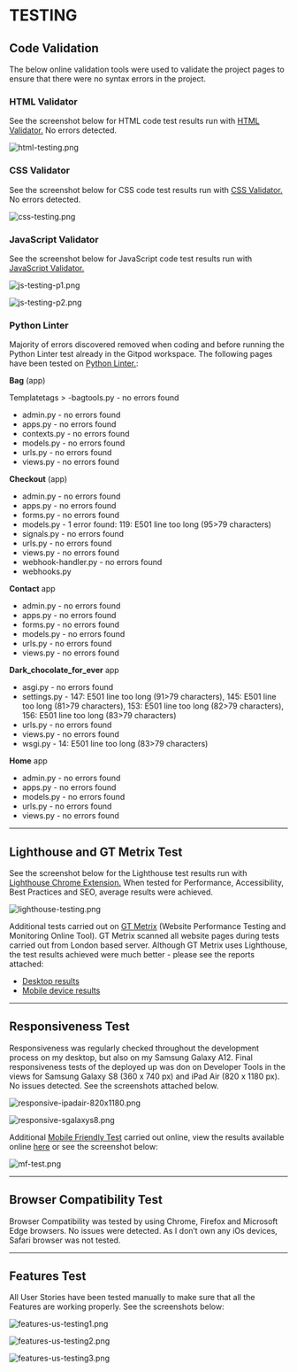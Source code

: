 # TESTING

## Code Validation
The below online validation tools were used to validate the project pages to ensure that there were no syntax errors in the project.

### HTML Validator
See the screenshot below for HTML code test results run with [HTML Validator.](https://validator.w3.org/) No errors detected.

![html-testing.png](./docs/images/html-testing.png)

### CSS Validator

See the screenshot below for CSS code test results run with [CSS Validator.](https://jigsaw.w3.org/css-validator/) No errors detected.

![css-testing.png](./docs/images/css-testing.png)

### JavaScript Validator

See the screenshot below for JavaScript code test results run with [JavaScript Validator.](https://jshint.com/)

![js-testing-p1.png](./docs/images/js-testing-p1.png)

![js-testing-p2.png](./docs/images/js-testing-p2.png)


### Python Linter

Majority of errors discovered removed when coding and before running the Python Linter test already in the Gitpod workspace.
The following pages have been tested on [Python Linter.](https://pep8ci.herokuapp.com/):

**Bag** (app)

Templatetags >
-bagtools.py - no errors found

- admin.py - no errors found
- apps.py - no errors found
- contexts.py - no errors found
- models.py - no errors found
- urls.py - no errors found
- views.py - no errors found


**Checkout** (app)
- admin.py - no errors found
- apps.py - no errors found
- forms.py - no errors found
- models.py - 1 error found: 119: E501 line too long (95>79 characters)
- signals.py - no errors found
- urls.py - no errors found
- views.py - no errors found
- webhook-handler.py - no errors found
- webhooks.py

**Contact** app
- admin.py - no errors found
- apps.py - no errors found
- forms.py - no errors found
- models.py - no errors found
- urls.py - no errors found
- views.py - no errors found


**Dark_chocolate_for_ever** app
- asgi.py - no errors found
- settings.py - 147: E501 line too long (91>79 characters),  145: E501 line too long (81>79 characters),  153: E501 line too long (82>79 characters),  156: E501 line too long (83>79 characters)
- urls.py - no errors found
- views.py - no errors found
- wsgi.py - 14: E501 line too long (83>79 characters)

**Home** app
- admin.py - no errors found
- apps.py - no errors found
- models.py - no errors found
- urls.py - no errors found
- views.py - no errors found

 

---

## Lighthouse and GT Metrix Test

See the screenshot below for the Lighthouse test results run with [Lighthouse Chrome Extension.](https://chrome.google.com/webstore/detail/lighthouse/blipmdconlkpinefehnmjammfjpmpbjk) When tested for Performance, Accessibility, Best Practices and SEO, average results were achieved.

![lighthouse-testing.png](./docs/images/lighthouse-testing.png)

Additional tests carried out on [GT Metrix](https://gtmetrix.com/) (Website Performance Testing and Monitoring Online Tool). GT Metrix scanned all website pages during tests carried out from London based server. Although GT Metrix uses Lighthouse, the test results achieved were much better - please see the reports attached:

- [Desktop results](./docs/gtmetrix-report-desktop.pdf)
- [Mobile device results](./docs/gtmetrix-report-mobile.pdf)

---

## Responsiveness Test

Responsiveness was regularly checked throughout the development process on my desktop, but also on my Samsung Galaxy A12. Final responsiveness tests of the deployed up was don on Developer Tools in the views for Samsung Galaxy S8 (360 x 740 px) and iPad Air (820 x 1180 px). No issues detected. See the screenshots attached below.

![responsive-ipadair-820x1180.png](./docs/images/responsive-ipadair-820x1180.png)

![responsive-sgalaxys8.png](./docs/images/responsive-galaxys8.png)

Additional [Mobile Friendly Test](https://search.google.com/test/mobile-friendly) carried out online, view the results available online [here](https://search.google.com/test/mobile-friendly/result?id=MjCtJCfFnG2Op2TsBbPqqA) or see the screenshot below:

![mf-test.png](./docs/images/mf-test.png)

---

## Browser Compatibility Test

Browser Compatibility was tested by using Chrome, Firefox and Microsoft Edge browsers. No issues were detected. As I don’t own any iOs devices, Safari browser was not tested.

---


## Features Test
All User Stories have been tested manually to make sure that all the Features are working properly. See the screenshots below:

![features-us-testing1.png](./docs/images/features-us-testing1.png)

![features-us-testing2.png](./docs/images/features-us-testing2.png)

![features-us-testing3.png](./docs/images/features-us-testing3.png)


